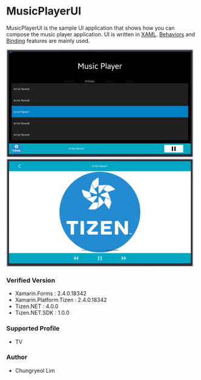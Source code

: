 # MusicPlayerUI
MusicPlayerUI is the sample UI application that shows how you can compose the music player application.
UI is written in [XAML](https://developer.xamarin.com/guides/xamarin-forms/xaml/). [Behaviors](https://developer.xamarin.com/guides/xamarin-forms/application-fundamentals/behaviors/) and [Binding](https://developer.xamarin.com/guides/xamarin-forms/xaml/xaml-basics/data_binding_basics/) features are mainly used.

![Main](./Screenshots/Tizen.TV/main.png)
![Player](./Screenshots/Tizen.TV/detail.png)


### Verified Version
* Xamarin.Forms : 2.4.0.18342
* Xamarin.Platform.Tizen : 2.4.0.18342
* Tizen.NET : 4.0.0
* Tizen.NET.SDK : 1.0.0


### Supported Profile
* TV

### Author
* Chungryeol Lim
